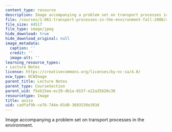 ```yaml
---
content_type: resource
description: Image accompanying a problem set on transport processes in the environment.
file: /courses/1-061-transport-processes-in-the-environment-fall-2008/cadfaf9bce76744e01d03683539e393d_aniso.jpg
file_size: 44517
file_type: image/jpeg
hide_download: true
hide_download_original: null
image_metadata:
  caption: ''
  credit: ''
  image-alt: ''
learning_resource_types:
- Lecture Notes
license: https://creativecommons.org/licenses/by-nc-sa/4.0/
ocw_type: OCWImage
parent_title: Lecture Notes
parent_type: CourseSection
parent_uid: f5eb15ee-ec29-db1a-0157-e22a35620c38
resourcetype: Image
title: aniso
uid: cadfaf9b-ce76-744e-01d0-3683539e393d
---
```

Image accompanying a problem set on transport processes in the environment.
